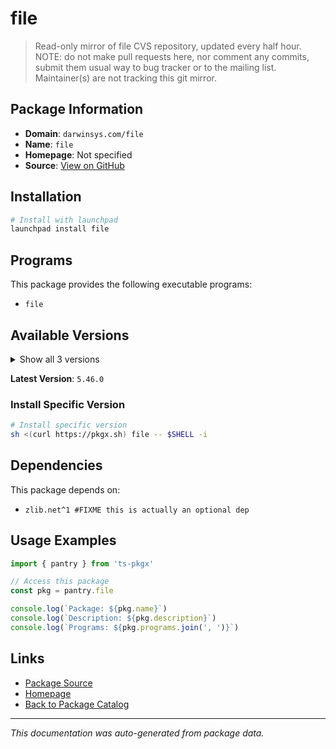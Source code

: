 # file

> Read-only mirror of file CVS repository, updated every half hour. NOTE: do not make pull requests here, nor comment any commits, submit them usual way to bug tracker or to the mailing list. Maintainer(s) are not tracking this git mirror.

## Package Information

- **Domain**: `darwinsys.com/file`
- **Name**: `file`
- **Homepage**: Not specified
- **Source**: [View on GitHub](https://github.com/pkgxdev/pantry/tree/main/projects/darwinsys.com/file/package.yml)

## Installation

```bash
# Install with launchpad
launchpad install file
```

## Programs

This package provides the following executable programs:

- `file`

## Available Versions

<details>
<summary>Show all 3 versions</summary>

- `5.46.0`, `5.45.0`, `5.43.0`

</details>

**Latest Version**: `5.46.0`

### Install Specific Version

```bash
# Install specific version
sh <(curl https://pkgx.sh) file -- $SHELL -i
```

## Dependencies

This package depends on:

- `zlib.net^1 #FIXME this is actually an optional dep`

## Usage Examples

```typescript
import { pantry } from 'ts-pkgx'

// Access this package
const pkg = pantry.file

console.log(`Package: ${pkg.name}`)
console.log(`Description: ${pkg.description}`)
console.log(`Programs: ${pkg.programs.join(', ')}`)
```

## Links

- [Package Source](https://github.com/pkgxdev/pantry/tree/main/projects/darwinsys.com/file/package.yml)
- [Homepage](#)
- [Back to Package Catalog](../../../package-catalog.md)

---

*This documentation was auto-generated from package data.*
